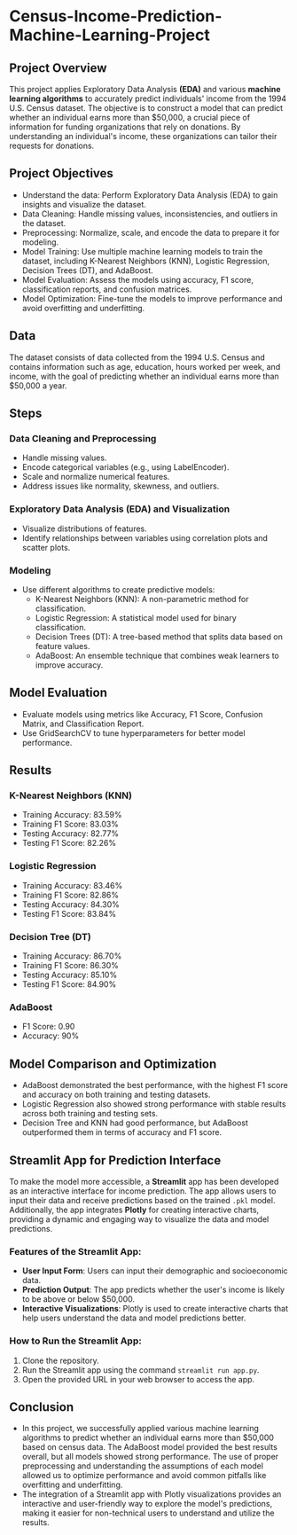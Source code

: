 # Census-Income-Prediction-Machine-Learning-Project

## Project Overview
This project applies Exploratory Data Analysis **(EDA)** and various **machine learning algorithms** to accurately predict individuals' income from the 1994 U.S. Census dataset. The objective is to construct a model that can predict whether an individual earns more than $50,000, a crucial piece of information for funding organizations that rely on donations. By understanding an individual's income, these organizations can tailor their requests for donations.

## Project Objectives
- Understand the data: Perform Exploratory Data Analysis (EDA) to gain insights and visualize the dataset.
- Data Cleaning: Handle missing values, inconsistencies, and outliers in the dataset.
- Preprocessing: Normalize, scale, and encode the data to prepare it for modeling.
- Model Training: Use multiple machine learning models to train the dataset, including K-Nearest Neighbors (KNN), Logistic Regression, Decision Trees (DT), and AdaBoost.
- Model Evaluation: Assess the models using accuracy, F1 score, classification reports, and confusion matrices.
- Model Optimization: Fine-tune the models to improve performance and avoid overfitting and underfitting.

## Data
The dataset consists of data collected from the 1994 U.S. Census and contains information such as age, education, hours worked per week, and income, with the goal of predicting whether an individual earns more than $50,000 a year.

## Steps
### Data Cleaning and Preprocessing
- Handle missing values.
- Encode categorical variables (e.g., using LabelEncoder).
- Scale and normalize numerical features.
- Address issues like normality, skewness, and outliers.

### Exploratory Data Analysis (EDA) and Visualization
- Visualize distributions of features.
- Identify relationships between variables using correlation plots and scatter plots.

### Modeling
- Use different algorithms to create predictive models:
  - K-Nearest Neighbors (KNN): A non-parametric method for classification.
  - Logistic Regression: A statistical model used for binary classification.
  - Decision Trees (DT): A tree-based method that splits data based on feature values.
  - AdaBoost: An ensemble technique that combines weak learners to improve accuracy.

## Model Evaluation
- Evaluate models using metrics like Accuracy, F1 Score, Confusion Matrix, and Classification Report.
- Use GridSearchCV to tune hyperparameters for better model performance.

## Results
### K-Nearest Neighbors (KNN)
- Training Accuracy: 83.59%
- Training F1 Score: 83.03%
- Testing Accuracy: 82.77%
- Testing F1 Score: 82.26%

### Logistic Regression
- Training Accuracy: 83.46%
- Training F1 Score: 82.86%
- Testing Accuracy: 84.30%
- Testing F1 Score: 83.84%

### Decision Tree (DT)
- Training Accuracy: 86.70%
- Training F1 Score: 86.30%
- Testing Accuracy: 85.10%
- Testing F1 Score: 84.90%

### AdaBoost
- F1 Score: 0.90
- Accuracy: 90%

## Model Comparison and Optimization
- AdaBoost demonstrated the best performance, with the highest F1 score and accuracy on both training and testing datasets.
- Logistic Regression also showed strong performance with stable results across both training and testing sets.
- Decision Tree and KNN had good performance, but AdaBoost outperformed them in terms of accuracy and F1 score.

## Streamlit App for Prediction Interface
To make the model more accessible, a **Streamlit** app has been developed as an interactive interface for income prediction. The app allows users to input their data and receive predictions based on the trained `.pkl` model. Additionally, the app integrates **Plotly** for creating interactive charts, providing a dynamic and engaging way to visualize the data and model predictions.

### Features of the Streamlit App:
- **User Input Form**: Users can input their demographic and socioeconomic data.
- **Prediction Output**: The app predicts whether the user's income is likely to be above or below $50,000.
- **Interactive Visualizations**: Plotly is used to create interactive charts that help users understand the data and model predictions better.

### How to Run the Streamlit App:
1. Clone the repository.
2. Run the Streamlit app using the command `streamlit run app.py`.
3. Open the provided URL in your web browser to access the app.

## Conclusion
- In this project, we successfully applied various machine learning algorithms to predict whether an individual earns more than $50,000 based on census data. The AdaBoost model provided the best results overall, but all models showed strong performance. The use of proper preprocessing and understanding the assumptions of each model allowed us to optimize performance and avoid common pitfalls like overfitting and underfitting.
- The integration of a Streamlit app with Plotly visualizations provides an interactive and user-friendly way to explore the model's predictions, making it easier for non-technical users to understand and utilize the results.
